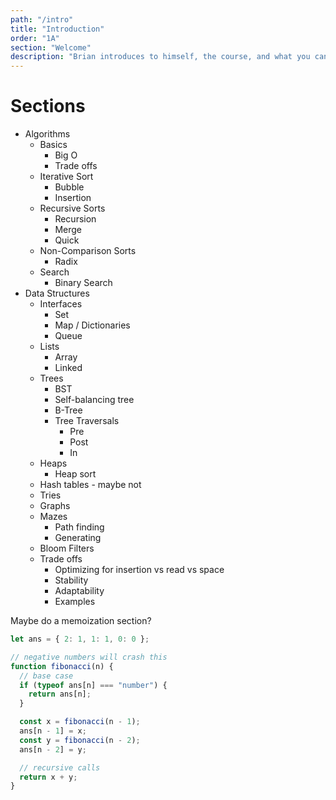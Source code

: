 ```yaml
---
path: "/intro"
title: "Introduction"
order: "1A"
section: "Welcome"
description: "Brian introduces to himself, the course, and what you can expect to learn in the next few hours"
---
```


# Sections

- Algorithms
  - Basics
    - Big O
    - Trade offs
  - Iterative Sort
    - Bubble
    - Insertion
  - Recursive Sorts
    - Recursion
    - Merge
    - Quick
  - Non-Comparison Sorts
    - Radix
  - Search
    - Binary Search
- Data Structures
  - Interfaces
    - Set
    - Map / Dictionaries
    - Queue
  - Lists
    - Array
    - Linked
  - Trees
    - BST
    - Self-balancing tree
    - B-Tree
    - Tree Traversals
      - Pre
      - Post
      - In
  - Heaps
    - Heap sort
  - Hash tables - maybe not
  - Tries
  - Graphs
  - Mazes
    - Path finding
    - Generating
  - Bloom Filters
  - Trade offs
    - Optimizing for insertion vs read vs space
    - Stability
    - Adaptability
    - Examples

Maybe do a memoization section?

```javascript
let ans = { 2: 1, 1: 1, 0: 0 };

// negative numbers will crash this
function fibonacci(n) {
  // base case
  if (typeof ans[n] === "number") {
    return ans[n];
  }

  const x = fibonacci(n - 1);
  ans[n - 1] = x;
  const y = fibonacci(n - 2);
  ans[n - 2] = y;

  // recursive calls
  return x + y;
}
```

